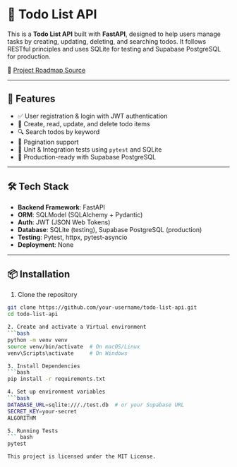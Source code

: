 # 📝 Todo List API

This is a **Todo List API** built with **FastAPI**, designed to help users manage tasks by creating, updating, deleting, and searching todos. It follows RESTful principles and uses SQLite for testing and Supabase PostgreSQL for production.

📌 [Project Roadmap Source](https://roadmap.sh/projects/todo-list-api)

---

## 🚀 Features

- ✅ User registration & login with JWT authentication
- 🧾 Create, read, update, and delete todo items
- 🔍 Search todos by keyword
- 📄 Pagination support
- 🧪 Unit & Integration tests using `pytest` and SQLite
- 🧰 Production-ready with Supabase PostgreSQL

---

## 🛠️ Tech Stack

- **Backend Framework**: FastAPI
- **ORM**: SQLModel (SQLAlchemy + Pydantic)
- **Auth**: JWT (JSON Web Tokens)
- **Database**: SQLite (testing), Supabase PostgreSQL (production)
- **Testing**: Pytest, httpx, pytest-asyncio
- **Deployment**: None

---

## 📦 Installation

1. Clone the repository

```bash
git clone https://github.com/your-username/todo-list-api.git
cd todo-list-api

2. Create and activate a Virtual environment
```bash
python -m venv venv
source venv/bin/activate  # On macOS/Linux
venv\Scripts\activate     # On Windows

3. Install Dependencies
```bash
pip install -r requirements.txt

4. Set up environment variables
```bash
DATABASE_URL=sqlite:///./test.db  # or your Supabase URL
SECRET_KEY=your-secret
ALGORITHM

5. Running Tests
``` bash
pytest

This project is licensed under the MIT License.
